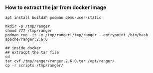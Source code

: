 ### How to extract the jar from docker image

```
apt install buildah podman qemu-user-static

mkdir -p /tmp/ranger
chmod 777 /tmp/ranger
podman run -it -v /tmp/ranger:/tmp/ranger --entrypoint /bin/bash apache/ranger:2.6.0 

```

```
## inside docker
## extracpt the tar file
cd
tar cvf /tmp/ranger/ranger.2.6.0.tar /opt/ranger/
cp -r scripts /tmp/ranger/

```
